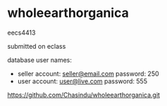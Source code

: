 # wholeearthorganica
 eecs4413

submitted on eclass

database user names:
- seller account:
  seller@email.com
  password: 250
- user account:
  user@live.com
  password: 555

https://github.com/Chasindu/wholeearthorganica.git
  
